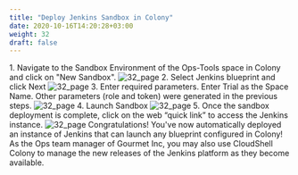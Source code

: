 ```yaml
---
title: "Deploy Jenkins Sandbox in Colony"
date: 2020-10-16T14:20:28+03:00
weight: 32
draft: false
---
```


1\. Navigate to the Sandbox Environment of the Ops-Tools space in Colony and click on "New Sandbox".
![32_page](/images/module3/32_page_2.png)
2\. Select Jenkins blueprint and click Next
![32_page](/images/module3/33_page.png)
3\. Enter required parameters. Enter Trial as the Space Name. Other parameters (role and token) were generated in the previous steps.
![32_page](/images/module3/34_page.png)
4\. Launch Sandbox
![32_page](/images/module3/35_page.png)
5\. Once the sandbox deployment is complete, click on the web “quick link” to access the Jenkins instance. 
![32_page](/images/module3/36_page.png)
Congratulations! You've now automatically deployed an instance of Jenkins that can launch any blueprint configured in Colony! 
As the Ops team manager of Gourmet Inc, you may also use CloudShell Colony to manage the new releases of the Jenkins platform as they become available.